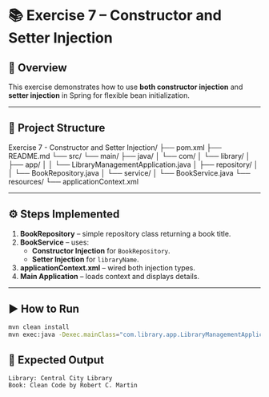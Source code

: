 # 📚 Exercise 7 – Constructor and Setter Injection

## 📝 Overview
This exercise demonstrates how to use **both constructor injection** and **setter injection** in Spring for flexible bean initialization.

---

## 📂 Project Structure
Exercise 7 - Constructor and Setter Injection/
├── pom.xml
├── README.md
└── src/
    └── main/
        ├── java/
        │   └── com/
        │       └── library/
        │           ├── app/
        │           │   └── LibraryManagementApplication.java
        │           ├── repository/
        │           │   └── BookRepository.java
        │           └── service/
        │               └── BookService.java
        └── resources/
            └── applicationContext.xml

---

## ⚙️ Steps Implemented
1. **BookRepository** – simple repository class returning a book title.
2. **BookService** – uses:
   - **Constructor Injection** for `BookRepository`.
   - **Setter Injection** for `libraryName`.
3. **applicationContext.xml** – wired both injection types.
4. **Main Application** – loads context and displays details.

---

## ▶️ How to Run
```bash
mvn clean install
mvn exec:java -Dexec.mainClass="com.library.app.LibraryManagementApplication"
```

## 📌 Expected Output
```
Library: Central City Library
Book: Clean Code by Robert C. Martin
```
